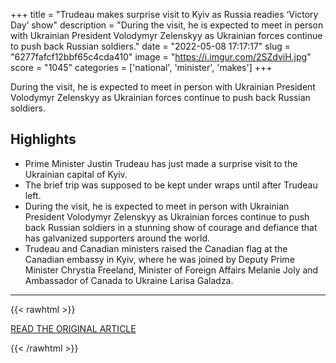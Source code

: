 +++
title = "Trudeau makes surprise visit to Kyiv as Russia readies ‘Victory Day’ show"
description = "During the visit, he is expected to meet in person with Ukrainian President Volodymyr Zelenskyy as Ukrainian forces continue to push back Russian soldiers."
date = "2022-05-08 17:17:17"
slug = "6277fafcf12bbf65c4cda410"
image = "https://i.imgur.com/2SZdviH.jpg"
score = "1045"
categories = ['national', 'minister', 'makes']
+++

During the visit, he is expected to meet in person with Ukrainian President Volodymyr Zelenskyy as Ukrainian forces continue to push back Russian soldiers.

## Highlights

- Prime Minister Justin Trudeau has just made a surprise visit to the Ukrainian capital of Kyiv.
- The brief trip was supposed to be kept under wraps until after Trudeau left.
- During the visit, he is expected to meet in person with Ukrainian President Volodymyr Zelenskyy as Ukrainian forces continue to push back Russian soldiers in a stunning show of courage and defiance that has galvanized supporters around the world.
- Trudeau and Canadian ministers raised the Canadian flag at the Canadian embassy in Kyiv, where he was joined by Deputy Prime Minister Chrystia Freeland, Minister of Foreign Affairs Melanie Joly and Ambassador of Canada to Ukraine Larisa Galadza.

---

{{< rawhtml >}}
  <p class="article-category">
    <a target="_blank" href="https://globalnews.ca/news/8817866/justin-trudeau-ukraine-surprise-trip/">READ THE ORIGINAL ARTICLE</a>
  </p>
{{< /rawhtml >}}

